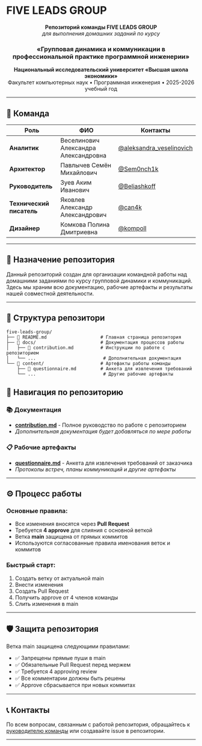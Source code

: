 # FIVE LEADS GROUP

<div align="center">

**Репозиторий команды FIVE LEADS GROUP**  
*для выполнения домашних заданий по курсу*
### «Групповая динамика и коммуникации в профессиональной практике программной инженерии»

**Национальный исследовательский университет «Высшая школа экономики»**  
Факультет компьютерных наук • Программная инженерия • 2025-2026 учебный год

</div>

---


## 👥 Команда

| Роль | ФИО | Контакты |
|------|-----|----------|
| **Аналитик** | Веселинович Александра Александровна | [@aleksandra_veselinovich](https://t.me/aleksandra_veselinovich) |
| **Архитектор** | Павлычев Семён Михайлович | [@Sem0nch1k](https://t.me/Sem0nch1k) |
| **Руководитель** | Зуев Аким Иванович | [@Beliashkoff](https://t.me/Beliashkoff) |
| **Технический писатель** | Яковлев Александр Александрович | [@can4k](https://t.me/can4k) |
| **Дизайнер** | Комкова Полина Дмитриевна | [@kompoll](https://t.me/kompoll) |

---

## 🎯 Назначение репозитория

Данный репозиторий создан для организации командной работы над домашними заданиями по курсу групповой динамики и коммуникаций. Здесь мы храним всю документацию, рабочие артефакты и результаты нашей совместной деятельности.

---

## 📁 Структура репозитори
```plaintext
five-leads-group/
├── 📄 README.md                    # Главная страница репозитория
├── 📁 docs/                        # Документация процессов работы
│   ├── 📄 contribution.md          # Инструкции по работе с репозиторием
│   └── ...                         # Дополнительная документация
└── 📁 content/                     # Артефакты работы команды
    ├── 📄 questionnaire.md         # Анкета для извлечения требований
    └── ...                         # Другие рабочие артефакты
```
## 🔗 Навигация по репозиторию

### 📚 Документация
- **[contribution.md](docs/contribution.md)** - Полное руководство по работе с репозиторием
- *Дополнительная документация будет добавляться по мере работы*

### 📋 Рабочие артефакты
- **[questionnaire.md](content/questionnaire.md)** - Анкета для извлечения требований от заказчика
- *Протоколы встреч, планы коммуникаций и другие артефакты*

---

## ⚙️ Процесс работы

### Основные правила:
- Все изменения вносятся через **Pull Request**
- Требуется **4 approve** для слияния с основной веткой
- Ветка **main** защищена от прямых коммитов
- Используются согласованные правила именования веток и коммитов

### Быстрый старт:
1. Создать ветку от актуальной main
2. Внести изменения
3. Создать Pull Request
4. Получить approve от 4 членов команды
5. Слить изменения в main

---

## 🛡️ Защита репозитория

Ветка main защищена следующими правилами:
- ✅ Запрещены прямые пуши в main
- ✅ Обязательные Pull Request перед мержем
- ✅ Требуется 4 approving review
- ✅ Все комментарии должны быть решены
- ✅ Approve сбрасывается при новых коммитах

---

## 📞 Контакты

По всем вопросам, связанным с работой репозитория, обращайтесь к [руководителю команды](https://t.me/Beliashkoff) или создавайте issue в репозитории.

---